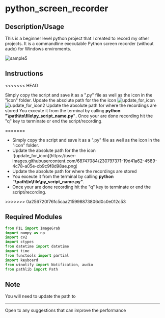 # python_screen_recorder

## Description/Usage

This is a beginner level python project that I created to record my other projects. It is a commandline executable Python screen recorder (without audo) for Windows enviroments.

![sample5](https://user-images.githubusercontent.com/68747084/230796396-5dcfda01-609c-487e-811c-b21fecf12637.gif)

## Instructions

<<<<<<< HEAD

Simply copy the script and save it as a ".py" file as well as the icon in the "icon" folder.
Update the absolute path for the the icon 
![update_for_icon](https://user-images.githubusercontent.com/68747084/230797280-845e9f55-8f6a-4267-a93c-622b5637058c.png)
![update_for_icon2](https://user-images.githubusercontent.com/68747084/230797281-f2400349-a5a7-4fbc-9214-e1f4da17e074.png)
Update the absolute path for where the recordings are stored 
You exceute it from the terminal by calling <b>python "\path\to\file\py_script_name.py"</b>. 
Once your are done recording hit the "q" key to terminate or end the script/recording.

=======
<ul>
<li>Simply copy the script and save it as a ".py" file as well as the icon in the "icon" folder.</li> 
<li>Update the absolute path for the the icon</li>
![update_for_icon](https://user-images.githubusercontent.com/68747084/230797371-19d41a62-4589-4c78-a05e-cb9c9f8d98ae.png)
<li>Update the absolute path for where the recordings are stored </li>
<li>You exceute it from the terminal by calling <b>python "\path\to\file\py_script_name.py"</b>. </li>
<li>Once your are done recording hit the "q" key to terminate or end the script/recording.</li>
</ul>
>>>>>>> 0a256720f76fc5caa215998873806d0c0e012c53

## Required Modules
```python
from PIL import ImageGrab 
import numpy as np
import cv2 
import ctypes 
from datetime import datetime 
import time 
from functools import partial
import keyboard
from winotify import Notification, audio
from pathlib import Path
```

## Note

You will need to update the path to 

<hr>
Open to any suggestions that can improve the performance




